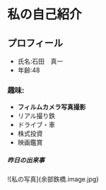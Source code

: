 # 私の自己紹介
## プロフィール
- 氏名:石田　真一
- 年齢:48
### 趣味:
- **フィルムカメラ写真撮影**
- リアル撮り鉄
- ドライブ・車
- 株式投資
- 映画鑑賞
##### 昨日の出来事
 ![私の写真]{余部鉄橋.image.jpg}
  
